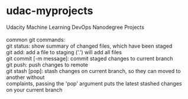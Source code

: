 # udac-myprojects
Udacity Machine Learning DevOps Nanodegree Projects \
\
common git commands: \
git status: show summary of changed files, which have been staged \
git add: add a file to staging ('.') will add all files \
git commit [-m message]: commit staged changes to current branch \
git push: push changes to remote \
git stash [pop]: stash changes on current branch, so they can moved to another without \
                  complaints, passing the 'pop' argument puts the latest stashed changes \
                  on your current branch
